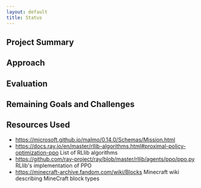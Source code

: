 ```yaml
--- 
layout: default
title: Status
---
```


## Project Summary

## Approach

## Evaluation

## Remaining Goals and Challenges

## Resources Used 

- https://microsoft.github.io/malmo/0.14.0/Schemas/Mission.html
- https://docs.ray.io/en/master/rllib-algorithms.html#proximal-policy-optimization-ppo     List of RLlib algorithms
- https://github.com/ray-project/ray/blob/master/rllib/agents/ppo/ppo.py     RLlib's implementation of PPO
- https://minecraft-archive.fandom.com/wiki/Blocks     Minecraft wiki describing MineCraft block types


